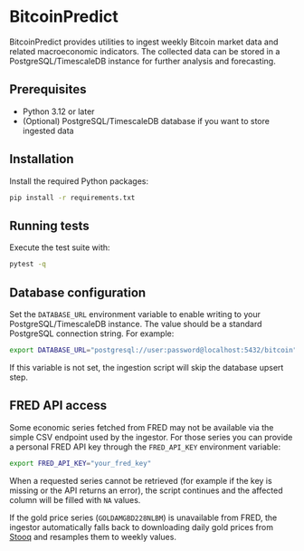 # BitcoinPredict

BitcoinPredict provides utilities to ingest weekly Bitcoin market data and related macroeconomic indicators. The collected data can be stored in a PostgreSQL/TimescaleDB instance for further analysis and forecasting.

## Prerequisites
- Python 3.12 or later
- (Optional) PostgreSQL/TimescaleDB database if you want to store ingested data

## Installation
Install the required Python packages:

```bash
pip install -r requirements.txt
```

## Running tests
Execute the test suite with:

```bash
pytest -q
```

## Database configuration
Set the `DATABASE_URL` environment variable to enable writing to your
PostgreSQL/TimescaleDB instance. The value should be a standard PostgreSQL
connection string. For example:

```bash
export DATABASE_URL="postgresql://user:password@localhost:5432/bitcoin"
```

If this variable is not set, the ingestion script will skip the database upsert
step.

## FRED API access
Some economic series fetched from FRED may not be available via the simple CSV endpoint used by the ingestor.
For those series you can provide a personal FRED API key through the `FRED_API_KEY` environment variable:

```bash
export FRED_API_KEY="your_fred_key"
```

When a requested series cannot be retrieved (for example if the key is missing or the API returns an error), the script continues and the affected column will be filled with `NA` values.

If the gold price series (`GOLDAMGBD228NLBM`) is unavailable from FRED, the ingestor automatically falls back to downloading daily gold prices from [Stooq](https://stooq.com) and resamples them to weekly values.
